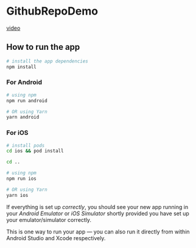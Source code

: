 # GithubRepoDemo

[video](https://github.com/user-attachments/assets/be3cf06d-ea0f-4db2-8578-2b7dfcb88c4b)

## How to run the app

```bash
# install the app dependencies
npm install
```

### For Android

```bash
# using npm
npm run android

# OR using Yarn
yarn android
```

### For iOS

```bash
# install pods
cd ios && pod install

cd .. 

# using npm
npm run ios

# OR using Yarn
yarn ios
```

If everything is set up _correctly_, you should see your new app running in your _Android Emulator_ or _iOS Simulator_ shortly provided you have set up your emulator/simulator correctly.

This is one way to run your app — you can also run it directly from within Android Studio and Xcode respectively.
